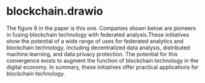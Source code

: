 # blockchain.drawio
The figure 6 in the paper is this one. Companies shown below are pioneers in fusing blockchain technology with federated analysis.These initiatives show the potential of a wide range of uses for federated analytics and blockchain technology, including decentralized data analysis, distributed machine learning, and data privacy protection. The potential for this convergence exists to augment the function of blockchain technology in the digital economy. In summary, these initiatives offer practical applications for blockchain technology.

